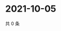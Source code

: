 # 2021-10-05

共 0 条

<!-- BEGIN WEIBO -->
<!-- 最后更新时间 Tue Oct 05 2021 16:17:18 GMT+0800 (China Standard Time) -->

<!-- END WEIBO -->
